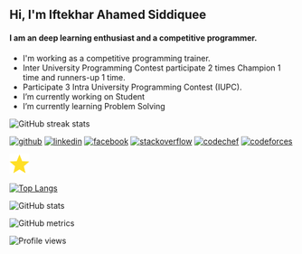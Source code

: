 ## Hi, I'm Iftekhar Ahamed Siddiquee
#### I am an deep learning enthusiast and a competitive programmer.
* I'm working as a competitive programming trainer.
* Inter University Programming Contest participate 2 times Champion 1 time and runners-up 1 time.
* Participate 3 Intra University Programming Contest (IUPC).
* I’m currently working on Student 
* I’m currently learning Problem Solving 

![GitHub streak stats](https://github-readme-streak-stats.herokuapp.com/?user=Iftekhar-Ahamed)

[<img src='https://cdn.jsdelivr.net/npm/simple-icons@3.0.1/icons/github.svg' alt='github' height='40'>](https://github.com/Iftekhar-Ahamed)  [<img src='https://cdn.jsdelivr.net/npm/simple-icons@3.0.1/icons/linkedin.svg' alt='linkedin' height='40'>](https://www.linkedin.com/in/https://www.linkedin.com/in/iftekhar-ahamed-siddiquee-ab9992205//)  [<img src='https://cdn.jsdelivr.net/npm/simple-icons@3.0.1/icons/facebook.svg' alt='facebook' height='40'>](https://www.facebook.com/https://www.facebook.com/iftekharahamedsiddiquee)  [<img src='https://cdn.jsdelivr.net/npm/simple-icons@3.0.1/icons/stackoverflow.svg' alt='stackoverflow' height='40'>](https://stackoverflow.com/users/https://stackoverflow.com/users/19762945/iftekhar-ahamed-siddiquee)  [<img src='https://cdn.jsdelivr.net/npm/simple-icons@3.0.1/icons/codechef.svg' alt='codechef' height='40'>](https://www.codechef.com/users/iftekhar_ahame)  [<img src='https://cdn.jsdelivr.net/npm/simple-icons@3.0.1/icons/codeforces.svg' alt='codeforces' height='40'>](https://codeforces.com/profile/GUSSURI)  

<a href='https://stars.github.com/'><img src='https://raw.githubusercontent.com/acervenky/animated-github-badges/master/assets/starbadge.gif' width='35' height='35'></a> 

[![Top Langs](https://github-readme-stats.vercel.app/api/top-langs/?username=Iftekhar-Ahamed)](https://github.com/anuraghazra/github-readme-stats)

![GitHub stats](https://github-readme-stats.vercel.app/api?username=Iftekhar-Ahamed&show_icons=true)   

![GitHub metrics](https://metrics.lecoq.io/Iftekhar-Ahamed)  

  

![Profile views](https://gpvc.arturio.dev/Iftekhar-Ahamed)  
